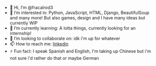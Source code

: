 - 👋 Hi, I’m @fracalrod3
- 👀 I’m interested in: Python, JavaScript, HTML, Django, BeautifulSoup and many more! But also games, design and I have many ideas but currently WIP
- 🌱 I’m currently learning: A lotta things, currently looking for an internship!
- 💞️ I’m looking to collaborate on: idk i'm up for whatever
- 📫 How to reach me: [linkedin](https://www.linkedin.com/in/francisco-javier-calder%C3%B3n-rodr%C3%ADguez-47620932b?utm_source=share&utm_campaign=share_via&utm_content=profile&utm_medium=android_app) 
- ⚡ Fun fact: I speak Spanish and English, I'm taking up Chinese but i'm not sure i'd rather do that or maybe German

<!---
fracalrod3/fracalrod3 is a ✨ special ✨ repository because its `README.md` (this file) appears on your GitHub profile.
You can click the Preview link to take a look at your changes.
--->
